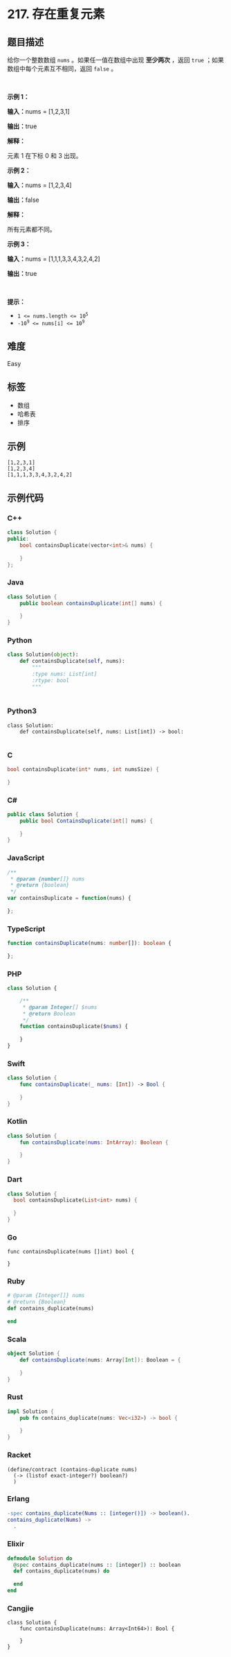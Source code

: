 # 217. 存在重复元素

## 题目描述

给你一个整数数组 <code>nums</code> 。如果任一值在数组中出现 <strong>至少两次</strong> ，返回 <code>true</code> ；如果数组中每个元素互不相同，返回 <code>false</code> 。
<p>&nbsp;</p>

<p><strong class="example">示例 1：</strong></p>

<div class="example-block">
<p><span class="example-io"><b>输入：</b>nums = [1,2,3,1]</span></p>

<p><span class="example-io"><b>输出：</b>true</span></p>

<p><strong>解释：</strong></p>

<p>元素 1 在下标 0 和 3 出现。</p>
</div>

<p><strong class="example">示例 2：</strong></p>

<div class="example-block">
<p><span class="example-io"><b>输入：</b>nums = [1,2,3,4]</span></p>

<p><span class="example-io"><b>输出：</b>false</span></p>

<p><strong>解释：</strong></p>

<p>所有元素都不同。</p>
</div>

<p><strong class="example">示例 3：</strong></p>

<div class="example-block">
<p><span class="example-io"><b>输入：</b>nums = [1,1,1,3,3,4,3,2,4,2]</span></p>

<p><span class="example-io"><b>输出：</b>true</span></p>
</div>

<p>&nbsp;</p>

<p><strong>提示：</strong></p>

<ul>
	<li><code>1 &lt;= nums.length &lt;= 10<sup>5</sup></code></li>
	<li><code>-10<sup>9</sup> &lt;= nums[i] &lt;= 10<sup>9</sup></code></li>
</ul>


## 难度

Easy

## 标签

- 数组
- 哈希表
- 排序

## 示例

```
[1,2,3,1]
[1,2,3,4]
[1,1,1,3,3,4,3,2,4,2]
```

## 示例代码

### C++

```cpp
class Solution {
public:
    bool containsDuplicate(vector<int>& nums) {
        
    }
};
```

### Java

```java
class Solution {
    public boolean containsDuplicate(int[] nums) {
        
    }
}
```

### Python

```python
class Solution(object):
    def containsDuplicate(self, nums):
        """
        :type nums: List[int]
        :rtype: bool
        """
        
```

### Python3

```python3
class Solution:
    def containsDuplicate(self, nums: List[int]) -> bool:
        
```

### C

```c
bool containsDuplicate(int* nums, int numsSize) {
    
}
```

### C#

```csharp
public class Solution {
    public bool ContainsDuplicate(int[] nums) {
        
    }
}
```

### JavaScript

```javascript
/**
 * @param {number[]} nums
 * @return {boolean}
 */
var containsDuplicate = function(nums) {
    
};
```

### TypeScript

```typescript
function containsDuplicate(nums: number[]): boolean {
    
};
```

### PHP

```php
class Solution {

    /**
     * @param Integer[] $nums
     * @return Boolean
     */
    function containsDuplicate($nums) {
        
    }
}
```

### Swift

```swift
class Solution {
    func containsDuplicate(_ nums: [Int]) -> Bool {
        
    }
}
```

### Kotlin

```kotlin
class Solution {
    fun containsDuplicate(nums: IntArray): Boolean {
        
    }
}
```

### Dart

```dart
class Solution {
  bool containsDuplicate(List<int> nums) {
    
  }
}
```

### Go

```golang
func containsDuplicate(nums []int) bool {
    
}
```

### Ruby

```ruby
# @param {Integer[]} nums
# @return {Boolean}
def contains_duplicate(nums)
    
end
```

### Scala

```scala
object Solution {
    def containsDuplicate(nums: Array[Int]): Boolean = {
        
    }
}
```

### Rust

```rust
impl Solution {
    pub fn contains_duplicate(nums: Vec<i32>) -> bool {
        
    }
}
```

### Racket

```racket
(define/contract (contains-duplicate nums)
  (-> (listof exact-integer?) boolean?)
  )
```

### Erlang

```erlang
-spec contains_duplicate(Nums :: [integer()]) -> boolean().
contains_duplicate(Nums) ->
  .
```

### Elixir

```elixir
defmodule Solution do
  @spec contains_duplicate(nums :: [integer]) :: boolean
  def contains_duplicate(nums) do
    
  end
end
```

### Cangjie

```cangjie
class Solution {
    func containsDuplicate(nums: Array<Int64>): Bool {

    }
}
```

